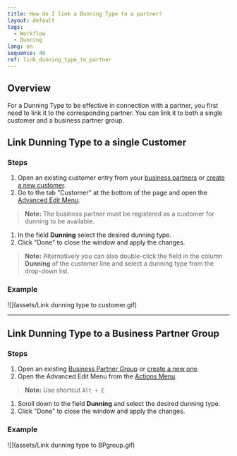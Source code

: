 ```yaml
---
title: How do I link a Dunning Type to a partner?
layout: default
tags:
  - Workflow
  - Dunning
lang: en
sequence: 40
ref: link_dunning_type_to_partner
---
```


## Overview
For a Dunning Type to be effective in connection with a partner, you first need to link it to the corresponding partner. You can link it to both a single customer and a business partner group.

## Link Dunning Type to a single Customer

### Steps
1. Open an existing customer entry from your [business partners](Menu) or [create a new customer](New_business_partner_customer).
1. Go to the tab "Customer" at the bottom of the page and open the [Advanced Edit Menu](Open_AdvancedEditTab).
 >**Note:** The business partner must be registered as a customer for dunning to be available.

1. In the field **Dunning** select the desired dunning type.
1. Click "Done" to close the window and apply the changes.
 >**Note:** Alternatively you can also double-click the field in the column **Dunning** of the customer line and select a dunning type from the drop-down list.

### Example
![](assets/Link dunning type to customer.gif)

---

## Link Dunning Type to a Business Partner Group

### Steps
1. Open an existing [Business Partner Group](Menu) or [create a new one](New_Business_Partner_Group).
1. Open the Advanced Edit Menu from the [Actions Menu](StartAction).
 >**Note:** Use shortcut `Alt + E`

1. Scroll down to the field **Dunning** and select the desired dunning type.
1. Click "Done" to close the window and apply the changes.

### Example
![](assets/Link dunning type to BPgroup.gif)

